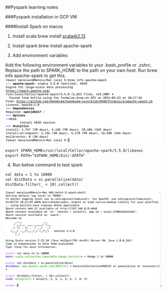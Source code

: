 ##Pyspark learning notes

###Pyspark installation in GCP VM

####Install Spark on macos

1. Install scala
brew install scala@2.13

2. Install spark
brew install apache-spark

3. Add environment variables

Add the following environment variables to your .bash_profile or .zshrc. Replace the path to SPARK_HOME to the path on your own host. Run brew info apache-spark to get this.
![check path](./img/apache_path.png)
```
export SPARK_HOME=/usr/local/Cellar/apache-spark/3.5.0/libexec
export PATH="$SPARK_HOME/bin/:$PATH"
```

4. Run below command to test spark

```
val data = 1 to 10000
val distData = sc.parallelize(data)
distData.filter(_ < 10).collect()
```
![test spark](./img/test_spark.png)
